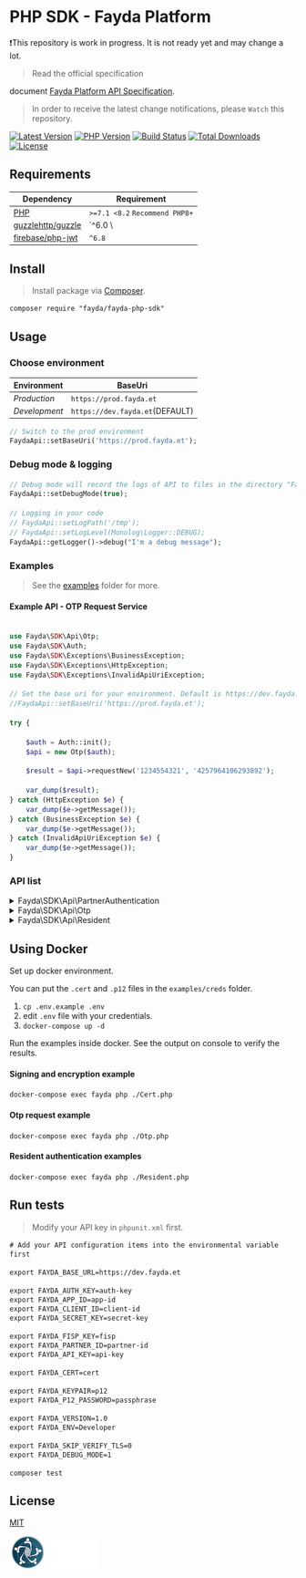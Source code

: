 # PHP SDK - Fayda Platform

❗This repository is work in progress. It is not ready yet and may change a lot.

> Read the official specification
>
document [Fayda Platform API Specification](https://nidp.atlassian.net/wiki/spaces/FAPIQ/pages/633733136/Fayda+Platform+API+Specification).
> In order to receive the latest change notifications, please `Watch` this repository.

[![Latest Version](https://img.shields.io/github/release/Fayda-Community/fayda-php-sdk.svg)](https://github.com/Fayda-Community/fayda-php-sdk/releases)
[![PHP Version](https://img.shields.io/packagist/php-v/fayda/fayda-php-sdk.svg?color=green)](https://secure.php.net)
[![Build Status](https://travis-ci.org/fayda/fayda-php-sdk.svg?branch=master)](https://travis-ci.org/fayda/fayda-php-sdk)
[![Total Downloads](https://poser.pugx.org/fayda/fayda-php-sdk/downloads)](https://packagist.org/packages/fayda/fayda-php-sdk)
[![License](https://poser.pugx.org/fayda/fayda-php-sdk/license)](LICENSE)
<!-- [![Total Lines](https://tokei.rs/b1/github/Fayda-Community/fayda-php-sdk)](https://github.com/Fayda-Community/fayda-php-sdk) -->
<!-- [![Packagist](https://img.shields.io/packagist/dt/fayda/fayda-php-sdk.svg)](https://packagist.org/packages/fayda/fayda-php-sdk) -->
<!-- [![License](https://img.shields.io/packagist/l/fayda/fayda-php-sdk.svg)](LICENSE) -->

## Requirements

| Dependency                                              | Requirement                    |
|---------------------------------------------------------|--------------------------------|
| [PHP](https://secure.php.net/manual/en/install.php)     | `>=7.1 <8.2` `Recommend PHP8+` |
| [guzzlehttp/guzzle](https://github.com/guzzle/guzzle)   | `^6.0 \                        | ^7.0`                   | 
| [firebase/php-jwt](https://github.com/firebase/php-jwt) | `^6.8`                         |

## Install

> Install package via [Composer](https://getcomposer.org/).

```shell
composer require "fayda/fayda-php-sdk"
```

## Usage

### Choose environment

| Environment   | BaseUri                         |
|---------------|---------------------------------|
| *Production*  | `https://prod.fayda.et`         |
| *Development* | `https://dev.fayda.et`(DEFAULT) |

```php
// Switch to the prod environment
FaydaApi::setBaseUri('https://prod.fayda.et');
```

### Debug mode & logging

```php
// Debug mode will record the logs of API to files in the directory "FaydaApi::getLogPath()" according to the minimum log level "FaydaApi::getLogLevel()".
FaydaApi::setDebugMode(true);

// Logging in your code
// FaydaApi::setLogPath('/tmp');
// FaydaApi::setLogLevel(Monolog\Logger::DEBUG);
FaydaApi::getLogger()->debug("I'm a debug message");
```

### Examples

> See the [examples](examples) folder for more.

#### Example API - OTP Request Service

```php

use Fayda\SDK\Api\Otp;
use Fayda\SDK\Auth;
use Fayda\SDK\Exceptions\BusinessException;
use Fayda\SDK\Exceptions\HttpException;
use Fayda\SDK\Exceptions\InvalidApiUriException;

// Set the base uri for your environment. Default is https://dev.fayda.et
//FaydaApi::setBaseUri('https://prod.fayda.et');

try {

    $auth = Auth::init();
    $api = new Otp($auth);

    $result = $api->requestNew('1234554321', '4257964106293892');

    var_dump($result);
} catch (HttpException $e) {
    var_dump($e->getMessage());
} catch (BusinessException $e) {
    var_dump($e->getMessage());
} catch (InvalidApiUriException $e) {
    var_dump($e->getMessage());
}

```

### API list

<details>
<summary>Fayda\SDK\Api\PartnerAuthentication</summary>

| API                                                 | Description                                                                                                                     |
|-----------------------------------------------------|---------------------------------------------------------------------------------------------------------------------------------|
| Fayda\SDK\Api\PartnerAuthentication::authenticate() | https://nidp.atlassian.net/wiki/spaces/FAPIQ/pages/633733136/Fayda+Platform+API+Specification#1.-Client-Authentication--Service |

</details>

<details>
<summary>Fayda\SDK\Api\Otp</summary>

| API                             | Description                                                                                                           |
|---------------------------------|-----------------------------------------------------------------------------------------------------------------------|
| Fayda\SDK\Api\Otp::requestNew() | https://nidp.atlassian.net/wiki/spaces/FAPIQ/pages/633733136/Fayda+Platform+API+Specification#2.--OTP-Request-Service |

</details>

<details>
<summary>Fayda\SDK\Api\Resident</summary>

| API                                         | Description                                                                                                                       |
|---------------------------------------------|-----------------------------------------------------------------------------------------------------------------------------------|
| Fayda\SDK\Api\Resident::authenticateYesNo() | https://nidp.atlassian.net/wiki/spaces/FAPIQ/pages/633733136/Fayda+Platform+API+Specification#3.-Resident-Authentication--Service |
| Fayda\SDK\Api\Resident::authenticateKyc()   | https://nidp.atlassian.net/wiki/spaces/FAPIQ/pages/633733136/Fayda+Platform+API+Specification#4.-Resident-e-KYC-Service           |

</details>

## Using Docker

Set up docker environment. 

You can put the `.cert` and `.p12` files in the `examples/creds` folder.

1. `cp .env.example .env`
2. edit `.env` file with your credentials. 
3. `docker-compose up -d`

Run the examples inside docker. See the output on console to verify the results.

#### Signing and encryption example
`docker-compose exec fayda php ./Cert.php`

#### Otp request example
`docker-compose exec fayda php ./Otp.php`

#### Resident authentication examples
`docker-compose exec fayda php ./Resident.php`


## Run tests

> Modify your API key in `phpunit.xml` first.

```shell
# Add your API configuration items into the environmental variable first     
        
export FAYDA_BASE_URL=https://dev.fayda.et

export FAYDA_AUTH_KEY=auth-key
export FAYDA_APP_ID=app-id
export FAYDA_CLIENT_ID=client-id
export FAYDA_SECRET_KEY=secret-key

export FAYDA_FISP_KEY=fisp
export FAYDA_PARTNER_ID=partner-id
export FAYDA_API_KEY=api-key

export FAYDA_CERT=cert

export FAYDA_KEYPAIR=p12
export FAYDA_P12_PASSWORD=passphrase

export FAYDA_VERSION=1.0
export FAYDA_ENV=Developer

export FAYDA_SKIP_VERIFY_TLS=0
export FAYDA_DEBUG_MODE=1

composer test
```

## License

[MIT](LICENSE)

![Ethiopian National ID](nid_logo.png "Fayda")
